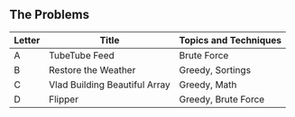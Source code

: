 ## The Problems

|  Letter | Title                     | Topics and Techniques                          |
|---------|---------------------------|-----------------------------|
|  A | TubeTube Feed            | Brute Force                       |
|  B | Restore the Weather              |Greedy, Sortings                        |
|  C | Vlad Building Beautiful Array        | Greedy, Math                        |
|  D | Flipper        | Greedy, Brute Force                       |
